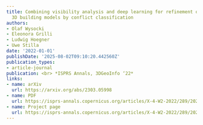 ```yaml
---
title: Combining visibility analysis and deep learning for refinement of semantic
  3D building models by conflict classification
authors:
- Olaf Wysocki
- Eleonora Grilli
- Ludwig Hoegner
- Uwe Stilla
date: '2022-01-01'
publishDate: '2025-08-02T09:10:20.442560Z'
publication_types:
- article-journal
publication: <br> *ISPRS Annals, 3DGeoInfo ‘22*
links:
- name: arXiv
  url: https://arxiv.org/abs/2303.05998
- name: PDF
  url: https://isprs-annals.copernicus.org/articles/X-4-W2-2022/289/2022/isprs-annals-X-4-W2-2022-289-2022.pdf
- name: Project page
  url: https://isprs-annals.copernicus.org/articles/X-4-W2-2022/289/2022/
---
```

